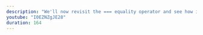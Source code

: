 ```yaml
---
description: "We'll now revisit the === equality operator and see how it works with objects and object equality." 
youtube: "I0EZNZgJE28" 
duration: 164 
---
```

